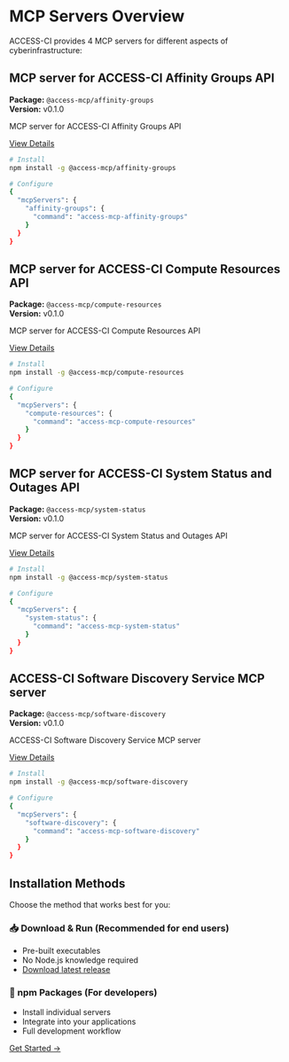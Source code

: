 # MCP Servers Overview

ACCESS-CI provides 4 MCP servers for different aspects of cyberinfrastructure:


## MCP server for ACCESS-CI Affinity Groups API

**Package:** `@access-mcp/affinity-groups`  
**Version:** v0.1.0

MCP server for ACCESS-CI Affinity Groups API

[View Details](/servers/affinity-groups)

```bash
# Install
npm install -g @access-mcp/affinity-groups

# Configure
{
  "mcpServers": {
    "affinity-groups": {
      "command": "access-mcp-affinity-groups"
    }
  }
}
```

## MCP server for ACCESS-CI Compute Resources API

**Package:** `@access-mcp/compute-resources`  
**Version:** v0.1.0

MCP server for ACCESS-CI Compute Resources API

[View Details](/servers/compute-resources)

```bash
# Install
npm install -g @access-mcp/compute-resources

# Configure
{
  "mcpServers": {
    "compute-resources": {
      "command": "access-mcp-compute-resources"
    }
  }
}
```

## MCP server for ACCESS-CI System Status and Outages API

**Package:** `@access-mcp/system-status`  
**Version:** v0.1.0

MCP server for ACCESS-CI System Status and Outages API

[View Details](/servers/system-status)

```bash
# Install
npm install -g @access-mcp/system-status

# Configure
{
  "mcpServers": {
    "system-status": {
      "command": "access-mcp-system-status"
    }
  }
}
```

## ACCESS-CI Software Discovery Service MCP server

**Package:** `@access-mcp/software-discovery`  
**Version:** v0.1.0

ACCESS-CI Software Discovery Service MCP server

[View Details](/servers/software-discovery)

```bash
# Install
npm install -g @access-mcp/software-discovery

# Configure
{
  "mcpServers": {
    "software-discovery": {
      "command": "access-mcp-software-discovery"
    }
  }
}
```


## Installation Methods

Choose the method that works best for you:

### 📥 Download & Run (Recommended for end users)
- Pre-built executables
- No Node.js knowledge required  
- [Download latest release](https://github.com/necyberteam/access-mcp/releases)

### 🔧 npm Packages (For developers)
- Install individual servers
- Integrate into your applications
- Full development workflow

[Get Started →](/getting-started)
